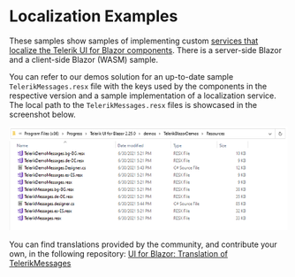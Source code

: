 # Localization Examples

These samples show samples of implementing custom [services that localize the Telerik UI for Blazor components](https://docs.telerik.com/blazor-ui/globalization/localization). There is a server-side Blazor and a client-side Blazor (WASM) sample.

You can refer to our demos solution for an up-to-date sample `TelerikMessages.resx` file with the keys used by the components in the respective version and a sample implementation of a localization service. The local path to the `TelerikMessages.resx` files is showcased in the screenshot below.

![screenshot of the messages files path](messages-path-screenshot.png)

You can find translations provided by the community, and contribute your own, in the following repository: [UI for Blazor: Translation of TelerikMessages](https://github.com/telerik/blazor-ui-messages)
